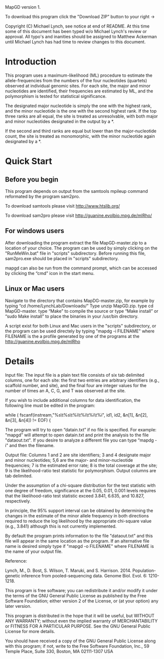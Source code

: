 MapGD version 1.

To download this program click the "Download ZIP" button to your right -> 

Copyright (C) Michael Lynch, see notice at end of README. At this time some of this document has been typed w/o Michael Lynch's review or approval. All typo's and inanities should be assigned to Matthew Ackerman until Michael Lynch has had time to review changes to this document. 

<h1> Introduction </h1>

This program uses a maximum-likelihood (ML) procedure to estimate the allele-frequencies from the numbers of the four nucleotides (quartets) observed at individual genomic sites. For each site, the major and minor nucleotides are identified, their frequencies are estimated by ML, and the polymorphism is tested for statistical significance.

The designated major nucleotide is simply the one with the highest rank, and the minor nucleotide is the one with the second highest rank. If the top three ranks are all equal, the site is treated as unresolvable, with both major and minor nucleotides designated in the output by a *.

If the second and third ranks are equal but lower than the major-nucleotide count, the site is treated as monomorphic, with the minor nucleotide again designated by a *.

<h1> Quick Start </h1>

<h2> Before you begin </h2>

This program depends on output from the samtools mpileup command reformated by the program sam2pro. 

To download samtools please visit http://www.htslib.org/

To download sam2pro please visit http://guanine.evolbio.mpg.de/mlRho/
	
<h2> For windows users </h2>

After downloading the program extract the file MapGD-master.zip to a location of your choice.
The program can be used by simply clicking on the "RunMeWin.bat" file in "scripts" subdirectory. 
Before running this file, sam2pro.exe should be placed in "scripts" subdirectory.

mapgd can also be run from the command prompt, which can be accessed by clicking the “cmd” icon in the start menu.

<h2> Linux or Mac users </h2>

Navigate to the directory that contains MapDG-master.zip, for example by typing “cd /home/LynchLab/Downloads/” 
Type unzip MapGD.zip.
type cd MapGD-master.
type “Make” to compile the source or type “Make install” or “sudo Make install” to place the binaries in your /usr/bin directory.
	
A script exist for both Linux and Mac users in the "scripts" subdirectory, or the program can be used directely 
by typing "mapdg -i FILENAME" where FILENAME is the a profile generated by one of the programs at the http://guanine.evolbio.mpg.de/mlRho

<h1> Details </h1>

Input file:
	The input file is a plain text file consists of six tab delimited columns, one for each site: the first two entries are arbitrary identifiers (e.g., scaffold number, and site), and the final four are integer values for the number of times an A, C, G, and T was observed at the site. 

If you wish to include additional columns for data identification, the following line must be edited in the program:

while ( fscanf(instream,"%s\t%s\t%i\t%i\t%i\t%i", id1, id2, &n[1], &n[2], &n[3], &n[4]) != EOF) {

The program will try to open “datain.txt” if no file is specified. For example: “mapgd” will attempt to open datain.txt and print the analysis to the file "dataout.txt". If you desire to analyze a different file you can type “mapdg -i" and then the filename. 

Output file:
	 Columns 1 and 2 are site identifiers; 3 and 4 designate major and minor nucleotides; 5,6 are the major- and minor-nucleotide frequencies; 7 is the estimated error rate; 8 is the total coverage at the site; 9 is the likelihood-ratio test statistic for polymorphism. Output columns are tab delimited.

Under the assumption of a chi-square distribution for the test statistic with one degree of freedom, significance at the 0.05, 0.01, 0.001 levels requires that the likelihood-ratio test statistic exceed 3.841, 6.635, and 10.827, respectively. 

In principle, the 95% support interval can be obtained by determining the changes in the estimate of the minor allele frequency in both directions required to reduce the log likelihood by the appropriate chi-square value (e.g., 3.841) although this is not currently implemented. 

By default the program prints information to the file "dataout.txt" and this file will appear in the same location as the program. If an alternative file name is desired simply type if "mapgd -o FILENAME" where FILENAME is the name of your output file.
 
Reference:

Lynch, M., D. Bost, S. Wilson, T. Maruki, and S. Harrison. 2014. Population-genetic inference from pooled-sequencing data. Genome Biol. Evol. 6: 1210-1218.

This program is free software; you can redistribute it and/or modify it under the terms of the GNU General Public License as published by the Free Software Foundation; either version 2 of the License, or (at your option) any later version.

This program is distributed in the hope that it will be useful, but WITHOUT ANY WARRANTY; without even the implied warranty of MERCHANTABILITY or FITNESS FOR A PARTICULAR PURPOSE. See the GNU General Public License for more details.

You should have received a copy of the GNU General Public License along with this program; if not, write to the Free Software Foundation, Inc., 59 Temple Place, Suite 330, Boston, MA 02111-1307 USA


